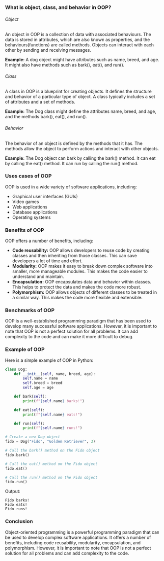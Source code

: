 ### What is object, class, and behavior in OOP?
###### Object

An object in OOP is a collection of data with associated behaviours. The data is stored in attributes, which are also known as properties, and the behaviours(functions) are called methods. Objects can interact with each other by sending and receiving messages.

**Example:** A dog object might have attributes such as name, breed, and age. It might also have methods such as bark(), eat(), and run().

###### Class

A class in OOP is a blueprint for creating objects. It defines the structure and behavior of a particular type of object. A class typically includes a set of attributes and a set of methods.

**Example:** The Dog class might define the attributes name, breed, and age, and the methods bark(), eat(), and run().

###### Behavior

The behavior of an object is defined by the methods that it has. The methods allow the object to perform actions and interact with other objects.

**Example:** The Dog object can bark by calling the bark() method. It can eat by calling the eat() method. It can run by calling the run() method.

### Uses cases of OOP
OOP is used in a wide variety of software applications, including:

* Graphical user interfaces (GUIs)
* Video games
* Web applications
* Database applications
* Operating systems

### Benefits of OOP
OOP offers a number of benefits, including:

* **Code reusability:** OOP allows developers to reuse code by creating classes and then inheriting from those classes. This can save developers a lot of time and effort.
* **Modularity:** OOP makes it easy to break down complex software into smaller, more manageable modules. This makes the code easier to understand and maintain.
* **Encapsulation:** OOP encapsulates data and behavior within classes. This helps to protect the data and makes the code more robust.
* **Polymorphism:** OOP allows objects of different classes to be treated in a similar way. This makes the code more flexible and extensible.

### Benchmarks of OOP
OOP is a well-established programming paradigm that has been used to develop many successful software applications. However, it is important to note that OOP is not a perfect solution for all problems. It can add complexity to the code and can make it more difficult to debug.

### Example of OOP
Here is a simple example of OOP in Python:

```python
class Dog:
    def __init__(self, name, breed, age):
        self.name = name
        self.breed = breed
        self.age = age

    def bark(self):
        print(f"{self.name} barks!")

    def eat(self):
        print(f"{self.name} eats!")

    def run(self):
        print(f"{self.name} runs!")

# Create a new Dog object
fido = Dog("Fido", "Golden Retriever", 3)

# Call the bark() method on the Fido object
fido.bark()

# Call the eat() method on the Fido object
fido.eat()

# Call the run() method on the Fido object
fido.run()
```

Output:

```
Fido barks!
Fido eats!
Fido runs!
```

### Conclusion
Object-oriented programming is a powerful programming paradigm that can be used to develop complex software applications. It offers a number of benefits, including code reusability, modularity, encapsulation, and polymorphism. However, it is important to note that OOP is not a perfect solution for all problems and can add complexity to the code.